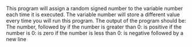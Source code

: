 This program will assign a random signed number to the variable number each time it is executed.
The variable number will store a different value every time you will run this program.
The output of the program should be:
The number, followed by
if the number is greater than 0: is positive
if the number is 0: is zero
if the number is less than 0: is negative
followed by a new line